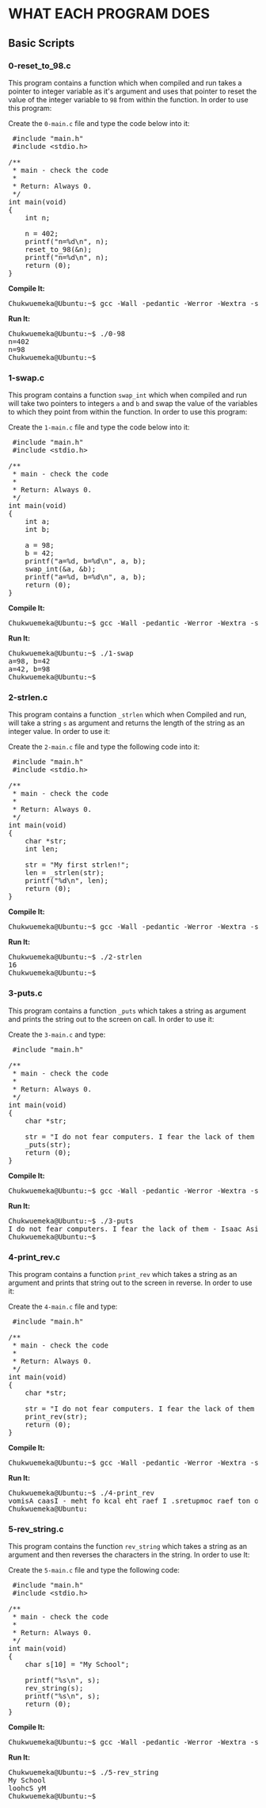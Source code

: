 # WHAT EACH PROGRAM DOES

## Basic Scripts

### 0-reset_to_98.c
This program contains a function which when compiled and run takes a pointer to integer variable as it's argument and uses that pointer to reset the value of the integer variable to `98` from within the function. In order to use this program:

Create the `0-main.c` file and type the code below into it:
<pre>
 #include "main.h"
 #include &lt;stdio.h&gt;

/**
 * main - check the code 
 *
 * Return: Always 0.
 */
int main(void)
{
    int n;

    n = 402;
    printf("n=%d\n", n);
    reset_to_98(&n);
    printf("n=%d\n", n);
    return (0);
}
</pre>

**Compile It:**
<pre>
Chukwuemeka@Ubuntu:~$ gcc -Wall -pedantic -Werror -Wextra -std=gnu89 0-main.c 0-reset_to_98.c -o 0-98
</pre>

**Run It:**
<pre>
Chukwuemeka@Ubuntu:~$ ./0-98 
n=402
n=98
Chukwuemeka@Ubuntu:~$ 
</pre>

### 1-swap.c
This program contains a function `swap_int` which when compiled and run will take two pointers to integers `a` and `b` and swap the value of the variables to which they point from within the function. In order to use this program:

Create the `1-main.c` file and type the code below into it:
<pre>
 #include "main.h"
 #include &lt;stdio.h&gt;

/**
 * main - check the code
 *
 * Return: Always 0.
 */
int main(void)
{
    int a;
    int b;

    a = 98;
    b = 42;
    printf("a=%d, b=%d\n", a, b);
    swap_int(&a, &b);
    printf("a=%d, b=%d\n", a, b);
    return (0);
}
</pre>

**Compile It:**
<pre>
Chukwuemeka@Ubuntu:~$ gcc -Wall -pedantic -Werror -Wextra -std=gnu89 1-main.c 1-swap.c -o 1-swap
</pre>

**Run It:**
<pre>
Chukwuemeka@Ubuntu:~$ ./1-swap 
a=98, b=42
a=42, b=98
Chukwuemeka@Ubuntu:~$ 
</pre>


### 2-strlen.c
This program contains a function `_strlen` which when Compiled and run, will take a string `s` as argument and returns the length of the string as an integer value. In order to use it:

Create the `2-main.c` file and type the following code into it:
<pre>
 #include "main.h"
 #include &lt;stdio.h&gt;

/**
 * main - check the code
 *
 * Return: Always 0.
 */
int main(void)
{
    char *str;
    int len;

    str = "My first strlen!";
    len = _strlen(str);
    printf("%d\n", len);
    return (0);
}
</pre>	

**Compile It:**
<pre>
Chukwuemeka@Ubuntu:~$ gcc -Wall -pedantic -Werror -Wextra -std=gnu89 2-main.c 2-strlen.c -o 2-strlen
</pre>

**Run It:**
<pre>
Chukwuemeka@Ubuntu:~$ ./2-strlen 
16
Chukwuemeka@Ubuntu:~$ 
</pre>


### 3-puts.c
This program contains a function `_puts` which takes a string as argument and prints the string out to the screen on call. In order to use it:

Create the `3-main.c` and type:
<pre>
 #include "main.h"

/**
 * main - check the code
 *
 * Return: Always 0.
 */
int main(void)
{
    char *str;

    str = "I do not fear computers. I fear the lack of them - Isaac Asimov";
    _puts(str);
    return (0);
}
</pre>

**Compile It:**
<pre>
Chukwuemeka@Ubuntu:~$ gcc -Wall -pedantic -Werror -Wextra -std=gnu89 _putchar.c 3-main.c 3-puts.c -o 3-puts
</pre>

**Run It:**
<pre>
Chukwuemeka@Ubuntu:~$ ./3-puts 
I do not fear computers. I fear the lack of them - Isaac Asimov
Chukwuemeka@Ubuntu:~$ 
</pre>


### 4-print_rev.c
This program contains a function `print_rev` which takes a string as an argument and prints that string out to the screen in reverse. In order to use it:

Create the `4-main.c` file and type:
<pre>
 #include "main.h"

/**
 * main - check the code
 *
 * Return: Always 0.
 */
int main(void)
{
    char *str;

    str = "I do not fear computers. I fear the lack of them - Isaac Asimov";
    print_rev(str);
    return (0);
}
</pre>

**Compile It:**
<pre>
Chukwuemeka@Ubuntu:~$ gcc -Wall -pedantic -Werror -Wextra -std=gnu89 _putchar.c 4-main.c 4-print_rev.c -o 4-print_rev
</pre>

**Run It:**
<pre>
Chukwuemeka@Ubuntu:~$ ./4-print_rev 
vomisA caasI - meht fo kcal eht raef I .sretupmoc raef ton od I
Chukwuemeka@Ubuntu: 
</pre>

### 5-rev_string.c
This program contains the function `rev_string` which takes a string as an argument and then reverses the characters in the string. In order to use It:

Create the `5-main.c` file and type the following code:
<pre>
 #include "main.h"
 #include &lt;stdio.h&gt;

/**
 * main - check the code
 *
 * Return: Always 0.
 */
int main(void)
{
    char s[10] = "My School";

    printf("%s\n", s);
    rev_string(s);
    printf("%s\n", s);
    return (0);
}
</pre>

**Compile It:**
<pre>
Chukwuemeka@Ubuntu:~$ gcc -Wall -pedantic -Werror -Wextra -std=gnu89 5-main.c 5-rev_string.c -o 5-rev_string
</pre>

**Run It:**
<pre>
Chukwuemeka@Ubuntu:~$ ./5-rev_string 
My School
loohcS yM
Chukwuemeka@Ubuntu:~$ 
</pre>











